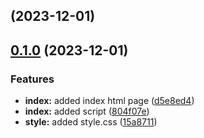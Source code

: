 ##  (2023-12-01)

## [0.1.0](https://github.com/zhid0399123/headerparser/compare/15a87119dc0305be4e693a52b72d1449495c4297...0.1.0) (2023-12-01)


### Features

* **index:** added index html page ([d5e8ed4](https://github.com/zhid0399123/headerparser/commit/d5e8ed46b5ba0c10fc055c55940a6351cbe26af4))
* **index:** added script ([804f07e](https://github.com/zhid0399123/headerparser/commit/804f07eda2d40624272e8f29b322ccb50a788a8e))
* **style:** added style.css ([15a8711](https://github.com/zhid0399123/headerparser/commit/15a87119dc0305be4e693a52b72d1449495c4297))

